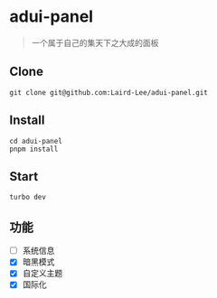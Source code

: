 # adui-panel

> 一个属于自己的集天下之大成的面板

## Clone

```shell
git clone git@github.com:Laird-Lee/adui-panel.git
```

## Install

```shell
cd adui-panel
pnpm install
```

## Start

```shell
turbo dev
```

## 功能

- [ ] 系统信息 
- [x] 暗黑模式 
- [x] 自定义主题 
- [x] 国际化
